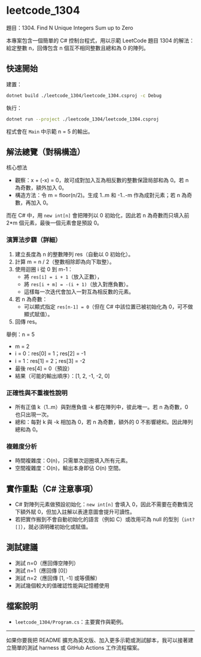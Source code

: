 # leetcode_1304

題目：1304. Find N Unique Integers Sum up to Zero

本專案包含一個簡單的 C# 控制台程式，用以示範 LeetCode 題目 1304 的解法：給定整數 n，回傳包含 n 個互不相同整數且總和為 0 的陣列。

## 快速開始

建置：

```bash
dotnet build ./leetcode_1304/leetcode_1304.csproj -c Debug
```

執行：

```bash
dotnet run --project ./leetcode_1304/leetcode_1304.csproj
```

程式會在 `Main` 中示範 n = 5 的輸出。

## 解法總覽（對稱構造）

核心想法

- 觀察：x + (-x) = 0，故可成對加入互為相反數的整數保證局部和為 0。若 n 為奇數，額外加入 0。
- 構造方法：令 m = floor(n/2)。生成 1..m 和 -1..-m 作為成對元素；若 n 為奇數，再加入 0。

而在 C# 中，用 `new int[n]` 會把陣列以 0 初始化，因此若 n 為奇數而只填入前 2*m 個元素，最後一個元素會是預設 0。

### 演算法步驟（詳細）

1. 建立長度為 n 的整數陣列 res（自動以 0 初始化）。
2. 計算 m = n / 2（整數相除即為向下取整）。
3. 使用迴圈 i 從 0 到 m-1：
   - 將 `res[i] = i + 1`（放入正數），
   - 將 `res[i + m] = -(i + 1)`（放入對應負數）。
   - 這樣每一次迭代會加入一對互為相反數的元素。
4. 若 n 為奇數：
   - 可以顯式指定 `res[n-1] = 0`（但在 C# 中該位置已被初始化為 0，可不做顯式賦值）。
5. 回傳 res。

舉例：n = 5
- m = 2
- i = 0：res[0] = 1；res[2] = -1
- i = 1：res[1] = 2；res[3] = -2
- 最後 res[4] = 0（預設）
- 結果（可能的輸出順序）：[1, 2, -1, -2, 0]


### 正確性與不重複性說明

- 所有正值 k（1..m）與對應負值 -k 都在陣列中，彼此唯一。若 n 為奇數，0 也只出現一次。
- 總和：每對 k 與 -k 相加為 0，若 n 為奇數，額外的 0 不影響總和。因此陣列總和為 0。

### 複雜度分析

- 時間複雜度：O(n)，只需單次迴圈填入所有元素。
- 空間複雜度：O(n)，輸出本身即佔 O(n) 空間。

## 實作重點（C# 注意事項）

- C# 對陣列元素做預設初始化：`new int[n]` 會填入 0，因此不需要在奇數情況下額外賦 0，但加入註解以表達意圖會提升可讀性。
- 若把實作搬到不會自動初始化的語言（例如 C）或改用可為 null 的型別（`int?[]`），就必須明確初始化或賦值。

## 測試建議

- 測試 n=0（應回傳空陣列）
- 測試 n=1（應回傳 [0]）
- 測試 n=2（應回傳 [1, -1] 或等價解）
- 測試幾個較大的值確認性能與記憶體使用

## 檔案說明

- `leetcode_1304/Program.cs`：主要實作與範例。

---

如果你要我把 README 擴充為英文版、加入更多示範或測試腳本，我可以接著建立簡單的測試 harness 或 GitHub Actions 工作流程檔案。
